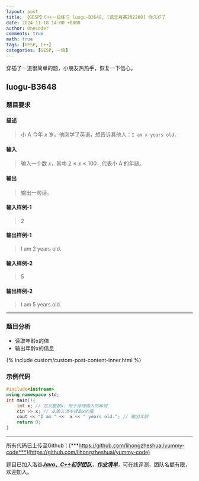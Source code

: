 ```yaml
---
layout: post
title: 【GESP】C++一级练习 luogu-B3648, [语言月赛202208] 你几岁了
date: 2024-11-18 14:00 +0800
author: OneCoder
comments: true
math: true
tags: [GESP, C++]
categories: [GESP, 一级]
---
```

穿插了一道很简单的题，小朋友热热手，恢复一下信心。

<!--more-->

## luogu-B3648

### 题目要求

#### 描述

>小 A 今年 $x$ 岁。他刚学了英语，想告诉其他人：`I am x years old.`

#### 输入

>输入一个数 $x$，其中 $2 \le x \le 100$，代表小 A 的年龄。

#### 输出

>输出一句话。

#### 输入样例-1

>2

#### 输出样例-1

>I am 2 years old.

#### 输入样例-2

>5

#### 输出样例-2

>I am 5 years old.

---

### 题目分析

- 读取年龄x的值
- 输出年龄x的信息

{% include custom/custom-post-content-inner.html %}

### 示例代码

```cpp
#include<iostream>
using namespace std;
int main(){
    int x; // 定义整数x，用于存储输入的年龄
    cin >> x; // 从输入流中读取x的值
    cout << "I am " <<  x << " years old."; // 输出年龄
    return 0; 
}
```

---

所有代码已上传至Github：[***https://github.com/lihongzheshuai/yummy-code***](https://github.com/lihongzheshuai/yummy-code)

题目已加入洛谷[***Java、C++初学团队***](https://www.luogu.com.cn/team/92228)，[***作业清单***](https://www.luogu.com.cn/team/92228#homework)，可在线评测，团队名额有限，欢迎加入。
